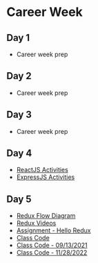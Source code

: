 # Career Week 

## Day 1 
- Career week prep

## Day 2 
- Career week prep

## Day 3 
- Career week prep

## Day 4 
- [ReactJS Activities](day4/activities/react-activities.md)
- [ExpressJS Activities](day4/activities/express-activities.md)

## Day 5 
- [Redux Flow Diagram](../week12/day1/images/redux-image.png) 
- [Redux Videos](https://www.youtube.com/playlist?list=PLDMXqpbtInQj_wOdK5et4cIS1OyLd7Zff)
- [Assignment - Hello Redux](../week12/day1/assignments/redux-intro.001.jpeg) 
- [Class Code](../week12/day1/code-downloads/hello-redux.zip)
- [Class Code - 09/13/2021](../week12/day1/code-downloads/hello-redux-new.zip)
- [Class Code - 11/28/2022](../week12/day1/code-downloads//hello-redux-11-28-2022.zip)